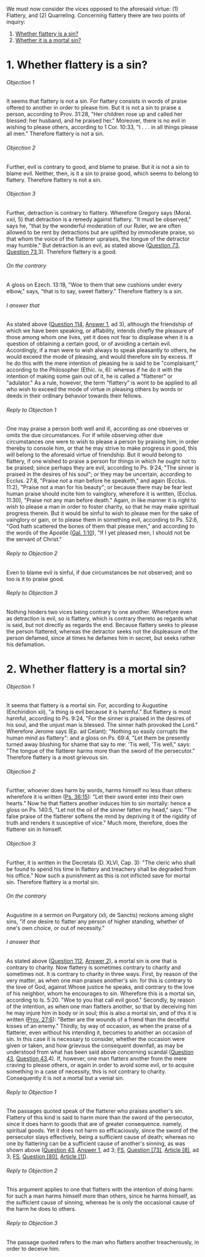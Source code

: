 We must now consider the vices opposed to the aforesaid virtue: (1) Flattery, and (2) Quarreling. Concerning flattery there are two points of inquiry:  

1. [ Whether flattery is a sin?](#1.%20Whether%20flattery%20is%20a%20sin?)
2. [ Whether it is a mortal sin?](#2.%20Whether%20flattery%20is%20a%20mortal%20sin?)



# 1. Whether flattery is a sin? 

###### Objection 1
It seems that flattery is not a sin. For flattery consists in words of praise offered to another in order to please him. But it is not a sin to praise a person, according to Prov. 31:28, "Her children rose up and called her blessed: her husband, and he praised her." Moreover, there is no evil in wishing to please others, according to 1 Cor. 10:33, "I . . . in all things please all men." Therefore flattery is not a sin.  

###### Objection 2
Further, evil is contrary to good, and blame to praise. But it is not a sin to blame evil. Neither, then, is it a sin to praise good, which seems to belong to flattery. Therefore flattery is not a sin.  

###### Objection 3
Further, detraction is contrary to flattery. Wherefore Gregory says (Moral. xxii, 5) that detraction is a remedy against flattery. "It must be observed," says he, "that by the wonderful moderation of our Ruler, we are often allowed to be rent by detractions but are uplifted by immoderate praise, so that whom the voice of the flatterer upraises, the tongue of the detractor may humble." But detraction is an evil, as stated above ([Question 73](../64-81.%20Vices%20Opposed%20to%20Commutative%20Justice/72-76.%20(C)%20by%20Words%20Uttered%20Extrajudicially/73.%20Backbiting%20(Detraction).md), [Question 73](../64-81.%20Vices%20Opposed%20to%20Commutative%20Justice/72-76.%20(C)%20by%20Words%20Uttered%20Extrajudicially/73.%20Backbiting%20(Detraction).md),3). Therefore flattery is a good.  

###### On the contrary
A gloss on Ezech. 13:18, "Woe to them that sew cushions under every elbow," says, "that is to say, sweet flattery." Therefore flattery is a sin.  

###### I answer that
As stated above ([Question 114](../92-114.%20Vices%20Opposed%20to%20Religion/110-114.%20Vices%20Opposed%20to%20Truth/114.%20Friendliness%20Which%20Is%20Called%20Affability.md), [Answer 1](../92-114.%20Vices%20Opposed%20to%20Religion/110-114.%20Vices%20Opposed%20to%20Truth/114.%20Friendliness%20Which%20Is%20Called%20Affability.md#1.%20Whether%20friendliness%20is%20a%20special%20virtue?%20), ad 3), although the friendship of which we have been speaking, or affability, intends chiefly the pleasure of those among whom one lives, yet it does not fear to displease when it is a question of obtaining a certain good, or of avoiding a certain evil. Accordingly, if a man were to wish always to speak pleasantly to others, he would exceed the mode of pleasing, and would therefore sin by excess. If he do this with the mere intention of pleasing he is said to be "complaisant," according to the Philosopher (Ethic. iv, 6): whereas if he do it with the intention of making some gain out of it, he is called a "flatterer" or "adulator." As a rule, however, the term "flattery" is wont to be applied to all who wish to exceed the mode of virtue in pleasing others by words or deeds in their ordinary behavior towards their fellows.  

###### Reply to Objection 1
One may praise a person both well and ill, according as one observes or omits the due circumstances. For if while observing other due circumstances one were to wish to please a person by praising him, in order thereby to console him, or that he may strive to make progress in good, this will belong to the aforesaid virtue of friendship. But it would belong to flattery, if one wished to praise a person for things in which he ought not to be praised; since perhaps they are evil, according to Ps. 9:24, "The sinner is praised in the desires of his soul"; or they may be uncertain, according to Ecclus. 27:8, "Praise not a man before he speaketh," and again (Ecclus. 11:2), "Praise not a man for his beauty"; or because there may be fear lest human praise should incite him to vainglory, wherefore it is written, (Ecclus. 11:30), "Praise not any man before death." Again, in like manner it is right to wish to please a man in order to foster charity, so that he may make spiritual progress therein. But it would be sinful to wish to please men for the sake of vainglory or gain, or to please them in something evil, according to Ps. 52:6, "God hath scattered the bones of them that please men," and according to the words of the Apostle ([Gal. 1:10](http://bible.gospelcom.net/bible?Gal++1:10)), "If I yet pleased men, I should not be the servant of Christ."  

###### Reply to Objection 2
Even to blame evil is sinful, if due circumstances be not observed; and so too is it to praise good.  

###### Reply to Objection 3
Nothing hinders two vices being contrary to one another. Wherefore even as detraction is evil, so is flattery, which is contrary thereto as regards what is said, but not directly as regards the end. Because flattery seeks to please the person flattered, whereas the detractor seeks not the displeasure of the person defamed, since at times he defames him in secret, but seeks rather his defamation.  




# 2. Whether flattery is a mortal sin? 

###### Objection 1
It seems that flattery is a mortal sin. For, according to Augustine (Enchiridion xii), "a thing is evil because it is harmful." But flattery is most harmful, according to Ps. 9:24, "For the sinner is praised in the desires of his soul, and the unjust man is blessed. The sinner hath provoked the Lord." Wherefore Jerome says (Ep. ad Celant): "Nothing so easily corrupts the human mind as flattery": and a gloss on Ps. 69:4, "Let them be presently turned away blushing for shame that say to me: 'Tis well, 'Tis well," says: "The tongue of the flatterer harms more than the sword of the persecutor." Therefore flattery is a most grievous sin.  

###### Objection 2
Further, whoever does harm by words, harms himself no less than others: wherefore it is written ([Ps. 36:15](http://bible.gospelcom.net/bible?Ps++36:15)): "Let their sword enter into their own hearts." Now he that flatters another induces him to sin mortally: hence a gloss on Ps. 140:5, "Let not the oil of the sinner fatten my head," says: "The false praise of the flatterer softens the mind by depriving it of the rigidity of truth and renders it susceptive of vice." Much more, therefore, does the flatterer sin in himself.  

###### Objection 3
Further, it is written in the Decretals (D. XLVI, Cap. 3): "The cleric who shall be found to spend his time in flattery and treachery shall be degraded from his office." Now such a punishment as this is not inflicted save for mortal sin. Therefore flattery is a mortal sin.  

###### On the contrary
Augustine in a sermon on Purgatory (xli, de Sanctis) reckons among slight sins, "if one desire to flatter any person of higher standing, whether of one's own choice, or out of necessity."

###### I answer that
As stated above ([Question 112](../92-114.%20Vices%20Opposed%20to%20Religion/110-114.%20Vices%20Opposed%20to%20Truth/112.%20Boasting.md), [Answer 2](../92-114.%20Vices%20Opposed%20to%20Religion/110-114.%20Vices%20Opposed%20to%20Truth/112.%20Boasting.md#2.%20Whether%20boasting%20is%20a%20mortal%20sin?%20)), a mortal sin is one that is contrary to charity. Now flattery is sometimes contrary to charity and sometimes not. It is contrary to charity in three ways. First, by reason of the very matter, as when one man praises another's sin: for this is contrary to the love of God, against Whose justice he speaks, and contrary to the love of his neighbor, whom he encourages to sin. Wherefore this is a mortal sin, according to Is. 5:20. "Woe to you that call evil good." Secondly, by reason of the intention, as when one man flatters another, so that by deceiving him he may injure him in body or in soul; this is also a mortal sin, and of this it is written ([Prov. 27:6](http://bible.gospelcom.net/bible?Prov++27:6)): "Better are the wounds of a friend than the deceitful kisses of an enemy." Thirdly, by way of occasion, as when the praise of a flatterer, even without his intending it, becomes to another an occasion of sin. In this case it is necessary to consider, whether the occasion were given or taken, and how grievous the consequent downfall, as may be understood from what has been said above concerning scandal ([Question 43](../../1-46.%20Theological%20Virtues/23-46.%20Charity/43.%20Scandal.md), [Question 43](../../1-46.%20Theological%20Virtues/23-46.%20Charity/43.%20Scandal.md),4). If, however, one man flatters another from the mere craving to please others, or again in order to avoid some evil, or to acquire something in a case of necessity, this is not contrary to charity. Consequently it is not a mortal but a venial sin.  

###### Reply to Objection 1
The passages quoted speak of the flatterer who praises another's sin. Flattery of this kind is said to harm more than the sword of the persecutor, since it does harm to goods that are of greater consequence. namely, spiritual goods. Yet it does not harm so efficaciously, since the sword of the persecutor slays effectively, being a sufficient cause of death; whereas no one by flattering can be a sufficient cause of another's sinning, as was shown above ([Question 43](../../1-46.%20Theological%20Virtues/23-46.%20Charity/43.%20Scandal.md), [Answer 1](../../1-46.%20Theological%20Virtues/23-46.%20Charity/43.%20Scandal.md#1.%20Whether%20scandal%20is%20fittingly%20defined%20as%20being%20something%20less%20rightly%20said%20or%20done%20that%20occasions%20spiritual%20downfall?%20), ad 3; [FS](../FS.html), [Question \[73\]](../FS/FS073.html#FSQ73OUTP1), [Article \[8\]](../FS/FS073.html#FSQ73A8THEP1), ad 3; [FS](../FS.html), [Question \[80\]](../FS/FS080.html#FSQ80OUTP1), [Article \[1\]](../FS/FS080.html#FSQ80A1THEP1)).

###### Reply to Objection 2
This argument applies to one that flatters with the intention of doing harm: for such a man harms himself more than others, since he harms himself, as the sufficient cause of sinning, whereas he is only the occasional cause of the harm he does to others.  

###### Reply to Objection 3
The passage quoted refers to the man who flatters another treacherously, in order to deceive him.